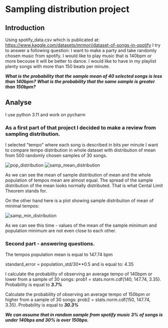 # Sampling distribution project #

## Introduction ##
  Using spotify_data.csv which is publicated at: 
  https://www.kaggle.com/datasets/mrmorj/dataset-of-songs-in-spotify
  I try to answer a following question: 
  I want to make a party and take randomly chosen music from spotify.
  I would like to play music that is 140bpm or more becouse it will be better to dance.
  I would like to have in my playlist plenty songs with more than 150 beats per minute. 
  
  ***What is the probability that the sample mean of 40 selected songs is less than 140bpm?***
  ***What is the probability that the same sample is greater than 150bpm?***

 ## Analyse ##
   I use python 3.11 and work on pycharm

   ### As a first part of that project I decided to make a review from sampling distribution. ###
  I selected "tempo" where each song is described in bits per minute
  I want to compare tempo  distribution in whole dataset with distribution of mean from 500 randomly
  chosen samples of 30 songs.

  

  ![pop_distribution](https://github.com/GrzegorzCiepiel/SamplingDistributionsProject/assets/135313652/1ae49a93-a34a-43c2-9ee4-bbcbfc6b860f)
![samp_mean_distribution](https://github.com/GrzegorzCiepiel/SamplingDistributionsProject/assets/135313652/57baa7fd-2707-4b64-b12e-478215566de7)

As we can see the mean of sample distribution of mean and the whole population of tempos mean are almost equal.
The spread of the sample distribution of the mean looks normally distributed. That is what Cental Limit Theorem stands for.

On the other hand here is a plot showing sample distribution of mean of minimal tempos:

![samp_min_distribution](https://github.com/GrzegorzCiepiel/SamplingDistributionsProject/assets/135313652/f7f44b8f-1517-4b13-b051-1184a2a64ce5)

As we can see this time - values of the mean of the sample minimum and population minimum are not even close to each other.

 ### Second part - answering questions. ###

The tempos population mean is equal to 147.74 bpm

standard_error = population_std/30**0.5 and is equal to: 4.35

I calculate the probability of observing an average tempo of 140bpm or lower from a sample of 30 songs:
prob1 = stats.norm.cdf(140, 147.74, 3.35).
Probability is equal to ***3.7%***

Calculate the probability of observing an average tempo of 150bpm or higher from a sample of 30 songs:
prob2 = stats.norm.cdf(150, 147.74, 3.35).
Probability is equal to ***30.3%***


***We can assume that in random sample from spotify music 3% of songs is under 140bps and 30% is over 150bps.***
